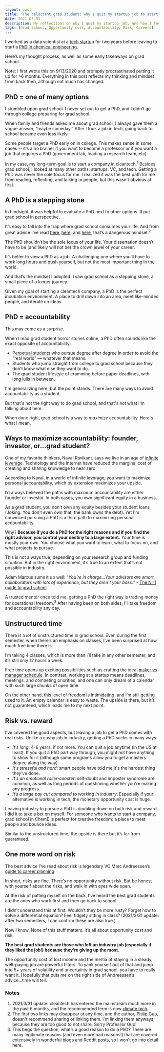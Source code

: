 ```yaml
---
layout: post
title: 'The reluctant grad student: why I quit my startup job to start a PhD'
date: 2021-03-31
description: My reflections on why I quit my startup job, and how I found my way to grad school and a PhD program.
tags: [Grad school, Opportunity cost, Accountability, Risk, Careers]
---
```

I worked as a data scientist at a [tech startup](http://klaviyo.com/) for two years before leaving to start a [PhD in chemical engineering](https://www.cheme.columbia.edu/).

Here’s my thought process, as well as some early takeaways on grad school.

Note: I first wrote this on 9/13/2020 and promptly procrastinated putting it up for >6 months. Everything in this post reflects my thinking and mindset from back then, although not much has changed.

## PhD = one of many options
I stumbled upon grad school. I never set out to get a PhD, and I didn’t go through college preparing for grad school.

When family and friends asked me about grad school, I always gave them a vague answer, “maybe someday.” After I took a job in tech, going back to school became even less likely.

Some people target a PhD early on in college. This makes sense in some cases -- it’s a no brainer if you want to become a professor or if you want a job that requires a PhD (government lab, leading a research team, etc).

In my case, my long-term goal is to start a company in cleantech.<sup>1</sup> Besides grad school, I looked at many other paths: startups, VC, and tech. Getting a PhD was never the sole focus for me. I realized it was the best path for me from reading, reflecting, and talking to people, but this wasn't obvious at first.

## A PhD is a stepping stone
In hindsight, it was helpful to evaluate a PhD next to other options. It put grad school in perspective.

It’s easy to fall into the trap where grad school consumes your life. And from great advice I’ve read [here](https://pg.ucsd.edu/early-stage-PhD-advice.htm), [here](https://pg.ucsd.edu/PhD-interview-eugene-wu-keith-winstein.htm), and [here](http://marcua.net/writing/gradschool-guide/), that’s a dangerous mindset.<sup>2</sup>

The PhD shouldn’t be the sole focus of your life. Your dissertation doesn’t have to be (and likely will not be) the crown jewel of your career.

It’s better to view a PhD as a job. A challenging one where you’ll have to work long hours and push yourself, but not the most important thing in the world.

And that’s the mindset I adopted. I saw grad school as a stepping stone, a small piece of a longer journey.

Given my goal of starting a cleantech company, a PhD is the perfect incubation environment. A place to drill down into an area, meet like-minded people, and iterate on ideas.

## PhD = accountability
This may come as a surprise.

When I read grad student horror stories online, a PhD often sounds like the exact opposite of accountability:
- [Perpetual students](https://en.wikipedia.org/wiki/Perpetual_student) who pursue degree after degree in order to avoid the "real world" — whatever that means.
- Students who jump straight from college to grad school because they don't know what else they want to do.
- The grad student lifestyle of cramming before paper deadlines, with long lulls in between.

I'm generalizing here, but the point stands. There are many ways to avoid accountability as a student.

But that's not the right way to do grad school, and that's not what I'm talking about here.

When done right, grad school is a way to _maximize_ accountability. Here's what I mean.

## Ways to maximize accountability: founder, investor, or...grad student?
One of my favorite thinkers, Naval Ravikant, says we live in an age of [infinite leverage](https://twitter.com/naval/status/1002105652792066048). Technology and the internet have reduced the marginal cost of creating and sharing knowledge to near zero.

According to Naval, in a world of infinite leverage, you want to maximize personal accountability, which by extension maximizes your upside.

I’d always believed the paths with maximum accountability are either founder or investor. In both cases, you own significant equity in a business.

As a grad student, you don't own any equity besides your student loans (Joking. You don't even own that; the bank owns the debt). Yet I'm convinced pursuing a PhD is a third path to maximizing personal accountability.

Why? **Because if you do a PhD for the right reasons and if you find the right advisor, you control your destiny to a large extent.** Your time is mostly your own. You choose what you want to learn, what to focus on, and what projects to pursue.

This is not always true, depending on your research group and funding situation. But in the right environment, it’s true to an extent that’s not possible in industry.

Adam Marcus sums it up well: “_You’re in charge...Your advisors are smart collaborators with lots of experience, but they aren't your boss._” - [The N=1 guide to grad school](http://marcua.net/writing/gradschool-guide/)

A trusted mentor once told me, getting a PhD the right way is trading money for operational freedom.<sup>3</sup> After having been on both sides, I'll take freedom and accountability any day.

## Unstructured time
There is a _lot_ of unstructured time in grad school. Even during the first semester, when there’s an emphasis on classes, I’ve been surprised at how much free time there is.

I’m taking 4 classes, which is more than I’ll take in any other semester, and it’s still only 12 hours a week.

Free time opens up exciting possibilities such as crafting the ideal [maker vs manager schedule](http://www.paulgraham.com/makersschedule.html). In contrast, working at a startup means deadlines, meetings, and competing priorities, and one can only dream of a calendar with such large chunks of open time.

On the other hand, this level of freedom is intimidating, and I’m still getting used to it. An empty calendar is easy to waste. The upside is there, but it’s not guaranteed, which leads me to my next point.

## Risk vs. reward
I’ve covered the good aspects, but leaving a job to get a PhD comes with real risks. Unlike a cushy job in industry, getting a PhD sucks in many ways:
- _It's long_: 4-6 years, if not more. You can quit a job anytime (in the US at least). If you quit a PhD part way through, you might not have anything to show for it (although some programs allow you to get a masters degree along the way).
- _It's stressful and hard_: smart people have told me it's the hardest thing they've done.
- _It's an emotional roller-coaster_: self-doubt and imposter syndrome are common, as well as long periods of questioning whether you're making any progress.
- _It’s a large pay cut compared to working in industry_: Especially if your alternative is working in tech, the monetary opportunity cost is huge.

Leaving industry to pursue a PhD is doubling down on both risk and reward. I did it to take a bet on myself. For someone who wants to start a company, grad school in ChemE is perfect for creative freedom: a place to meet people and bounce ideas.

Similar to the unstructured time, the upside is there but it’s far from guaranteed.

## One more word on risk
The best advice I’ve read about risk is legendary VC Marc Andreessen’s [guide to career planning](https://pmarchive.com/guide_to_career_planning_part1.html).

In short, risks are fine. There’s no opportunity without risk. But be honest with yourself about the risks, and walk in with eyes wide open.

At the risk of patting myself on the back, I’ve heard the best grad students are the ones who work first and then go back to school.

I didn’t understand this at first. Wouldn’t they be more rusty? Forget how to solve a differential equation? Feel fidgety sitting in class? (2021/3/31 update: after two semesters, I can confirm these are also true.)

Now I know. None of this stuff matters. It’s all about opportunity cost and risk.

**The best grad students are those who left an industry job (especially if they liked the job!) because they’re giving up the most.**

The opportunity cost of lost income and the inertia of staying in a steady, well-paying job are powerful filters. To yank yourself out of that and jump into 5+ years of volatility and uncertainty in grad school, you have to really want it. Hopefully that puts me on the right side of Andreessen’s advice...time will tell.

### Notes
1. 2021/3/31 update: cleantech has entered the mainstream much more in the past 6 months, and the recommended term is now [climate tech](https://climatetechvc.substack.com/p/-from-cleantech-to-climate-tech).
2. The first two links may disappear at any time, and the author, [Philip Guo](https://pg.ucsd.edu/), doesn't recommend sharing or linking them. I'm linking them anyways, because they are too good to not share. Sorry Professor Guo!
3. This begs the question, what’s a good reason to do a PhD? There are many legitimate reasons (and even more bad reasons!) that are covered extensively in wonderful blogs and Reddit posts, so I won't go into detail here.
